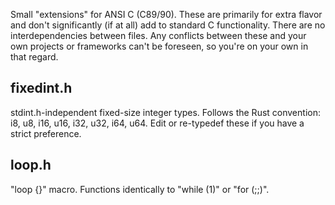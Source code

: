Small "extensions" for ANSI C (C89/90). These are primarily for extra flavor and don't significantly (if at all) add to standard C functionality. There are no interdependencies between files. Any conflicts between these and your own projects or frameworks can't be foreseen, so you're on your own in that regard.

fixedint.h
----------
stdint.h-independent fixed-size integer types. Follows the Rust convention: i8, u8, i16, u16, i32, u32, i64, u64. Edit or re-typedef these if you have a strict preference.

loop.h
------
"loop {}" macro. Functions identically to "while (1)" or "for (;;)".

